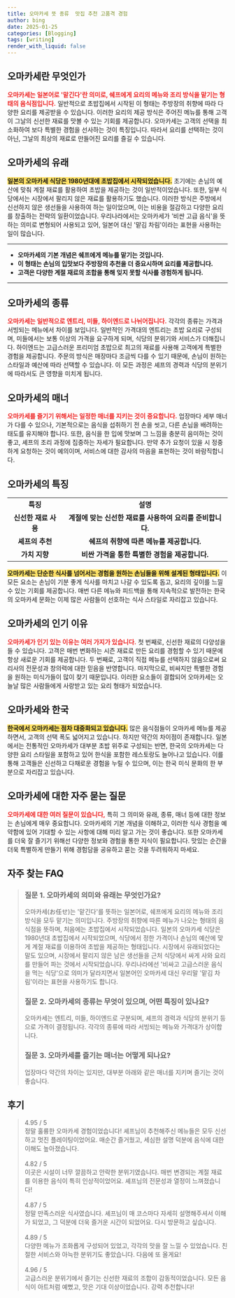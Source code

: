 ```yaml
---
title: 오마카세 뜻 종류  맛집 추천 고품격 경험
author: bing
date: 2025-01-25
categories: [Blogging]
tags: [writing]
render_with_liquid: false
---
```



<h2 id='오마카세란 무엇인가'>오마카세란 무엇인가</h2>

<p><b><span style="color: #ee2323;">오마카세는 일본어로 '맡긴다'란 의미로, 쉐프에게 요리의 메뉴와 조리 방식을 맡기는 형태의 음식점입니다.</span></b> 일반적으로 초밥집에서 시작된 이 형태는 주방장의 취향에 따라 다양한 요리를 제공받을 수 있습니다. 이러한 요리의 제공 방식은 주어진 메뉴를 통해 고객이 그날의 신선한 재료를 맛볼 수 있는 기회를 제공합니다. 오마카세는 고객의 선택을 최소화하여 보다 특별한 경험을 선사하는 것이 특징입니다. 따라서 요리를 선택하는 것이 아닌, 그날의 최상의 재료로 만들어진 요리를 즐길 수 있습니다.</p>

<h2 id='오마카세의 유래'>오마카세의 유래</h2>

<p><b><span style="background-color: #ffe066;">일본의 오마카세 식당은 1980년대에 초밥집에서 시작되었습니다.</span></b> 초기에는 손님의 예산에 맞춰 계절 재료를 활용하여 초밥을 제공하는 것이 일반적이었습니다. 또한, 일부 식당에서는 시장에서 팔리지 않은 재료를 활용하기도 했습니다. 이러한 방식은 주방에서 신선하지 않은 생선들을 사용하여 하는 일이었으며, 이는 비용을 절감하고 다양한 요리를 창출하는 전략의 일환이었습니다. 우리나라에서는 오마카세가 '비싼 고급 음식'을 뜻하는 의미로 변형되어 사용되고 있어, 일본어 대신 '맡김 차림'이라는 표현을 사용하는 일이 많습니다.</p>

<hr />

<ul>
    <li><b>오마카세의 기본 개념은 쉐프에게 메뉴를 맡기는 것입니다.</b></li>
    <li><b>이 형태는 손님의 입맛보다 주방장의 추천을 더 중요시하며 요리를 제공합니다.</b></li>
    <li><b>고객은 다양한 계절 재료의 조합을 통해 잊지 못할 식사를 경험하게 됩니다.</b></li>
</ul>

<hr />

<h2 id='오마카세의 종류'>오마카세의 종류</h2>

<p><b><span style="color: #ee2323;">오마카세는 일반적으로 엔트리, 미들, 하이엔드로 나뉘어집니다.</span></b> 각각의 종류는 가격과 서빙되는 메뉴에서 차이를 보입니다. 일반적인 가격대의 엔트리는 초밥 요리로 구성되며, 미들에서는 보통 이상의 가격을 요구하게 되며, 식당의 분위기와 서비스가 더해집니다. 하이엔드는 고급스러운 프리미엄 초밥으로 최고의 재료를 사용해 고객에게 특별한 경험을 제공합니다. 주문의 방식은 매장마다 조금씩 다를 수 있기 때문에, 손님이 원하는 스타일과 예산에 따라 선택할 수 있습니다. 이 모든 과정은 셰프의 경력과 식당의 분위기에 따라서도 큰 영향을 미치게 됩니다.</p>

<h2 id='오마카세의 매너'>오마카세의 매너</h2>

<p><b><span style="color: #ee2323;">오마카세를 즐기기 위해서는 일정한 매너를 지키는 것이 중요합니다.</span></b> 업장마다 세부 매너가 다를 수 있으나, 기본적으로는 음식을 섭취하기 전 손을 씻고, 다른 손님을 배려하는 태도를 유지해야 합니다. 또한, 음식을 한 입에 맛보며 그 느낌을 충분히 음미하는 것이 좋고, 셰프의 조리 과정에 집중하는 자세가 필요합니다. 만약 추가 요청이 있을 시 정중하게 요청하는 것이 예의이며, 서비스에 대한 감사의 마음을 표현하는 것이 바람직합니다.</p>

<h2 id='오마카세의 특징'>오마카세의 특징</h2>

<table>
    <tr>
        <td style="text-align: center; height: 17px;"><b>특징</b></td>
        <td style="text-align: center; height: 17px;"><b>설명</b></td>
    </tr>
    <tr>
        <td style="text-align: center; height: 17px;"><b>신선한 재료 사용</b></td>
        <td style="text-align: center; height: 17px;"><b>계절에 맞는 신선한 재료를 사용하여 요리를 준비합니다.</b></td>
    </tr>
    <tr>
        <td style="text-align: center; height: 17px;"><b>셰프의 추천</b></td>
        <td style="text-align: center; height: 17px;"><b>쉐프의 취향에 따른 메뉴를 제공합니다.</b></td>
    </tr>
    <tr>
        <td style="text-align: center; height: 17px;"><b>가치 지향</b></td>
        <td style="text-align: center; height: 17px;"><b>비싼 가격을 통한 특별한 경험을 제공합니다.</b></td>
    </tr>
</table>

<p><b><span style="background-color: #ffe066;">오마카세는 단순한 식사를 넘어서는 경험을 원하는 손님들을 위해 설계된 형태입니다.</span></b> 이 모든 요소는 손님이 기분 좋게 식사를 마치고 나갈 수 있도록 돕고, 요리의 깊이를 느낄 수 있는 기회를 제공합니다. 매번 다른 메뉴와 피드백을 통해 지속적으로 발전하는 한국의 오마카세 문화는 이제 많은 사람들이 선호하는 식사 스타일로 자리잡고 있습니다.</p>

<h2 id='오마카세의 인기 이유'>오마카세의 인기 이유</h2>

<p><b><span style="color: #ee2323;">오마카세가 인기 있는 이유는 여러 가지가 있습니다.</span></b> 첫 번째로, 신선한 재료의 다양성을 들 수 있습니다. 고객은 매번 변화하는 시즌 재료로 만든 요리를 경험할 수 있기 때문에 항상 새로운 기회를 제공합니다. 두 번째로, 고객이 직접 메뉴를 선택하지 않음으로써 요리사의 전문성과 창의력에 대한 믿음을 반영합니다. 마지막으로, 비싸지만 특별한 경험을 원하는 미식가들이 많이 찾기 때문입니다. 이러한 요소들이 결합되어 오마카세는 오늘날 많은 사람들에게 사랑받고 있는 요리 형태가 되었습니다.</p>

<h2 id='오마카세와 한국'>오마카세와 한국</h2>

<p><b><span style="background-color: #ffe066;">한국에서 오마카세는 점차 대중화되고 있습니다.</span></b> 많은 음식점들이 오마카세 메뉴를 제공하면서, 고객의 선택 폭도 넓어지고 있습니다. 하지만 약간의 차이점이 존재합니다. 일본에서는 전통적인 오마카세가 대부분 초밥 위주로 구성되는 반면, 한국의 오마카세는 다양한 요리 스타일을 포함하고 있어 한식을 포함한 레스토랑도 늘어나고 있습니다. 이를 통해 고객들은 신선하고 다채로운 경험을 누릴 수 있으며, 이는 한국 미식 문화의 한 부분으로 자리잡고 있습니다.</p>

<h2 id='오마카세에 대한 자주 묻는 질문'>오마카세에 대한 자주 묻는 질문</h2>

<p><b><span style="color: #ee2323;">오마카세에 대한 여러 질문이 있습니다,</span></b> 특히 그 의미와 유래, 종류, 매너 등에 대한 정보는 손님에게 매우 중요합니다. 오마카세의 기본 개념을 이해하고, 이러한 식사 경험을 예약함에 있어 기대할 수 있는 사항에 대해 미리 알고 가는 것이 좋습니다. 또한 오마카세를 더욱 잘 즐기기 위해선 다양한 정보와 경험을 통한 지식이 필요합니다. 맛있는 순간을 더욱 특별하게 만들기 위해 경험담을 공유하고 묻는 것을 두려워하지 마세요.</p>


<h2 id='자주_찾는_FAQ'>자주 찾는 FAQ</h2>
<div itemscope="" itemtype="https://schema.org/FAQPage"> 
<blockquote> 
<div itemscope="" itemprop="mainEntity" itemtype="https://schema.org/Question"> 
<h3 itemprop="name">질문 1. 오마카세의 의미와 유래는 무엇인가요?</h3> 
<div itemscope="" itemprop="acceptedAnswer" itemtype="https://schema.org/Answer"> 
<span itemprop="text"> 
<p>오마카세(お任せ)는 '맡긴다'를 뜻하는 일본어로, 쉐프에게 요리의 메뉴와 조리방식을 모두 맡기는 의미입니다. 주방장의 취향에 따른 메뉴가 나오는 형태의 음식점을 뜻하며, 처음에는 초밥집에서 시작되었습니다. 일본의 오마카세 식당은 1980년대 초밥집에서 시작되었으며, 식당에서 정한 가격이나 손님의 예산에 맞게 계절 재료를 이용하여 초밥을 제공하는 형태입니다. 시장에서 유래되었다는 말도 있으며, 시장에서 팔리지 않은 남은 생선들을 근처 식당에서 싸게 사와 요리를 만들어 파는 것에서 시작되었습니다. 우리나라에선 '비싸고 고급스러운 음식을 먹는 식당'으로 의미가 달라지면서 일본어인 오마카세 대신 우리말 '맡김 차림'이라는 표현을 사용하기도 합니다.</p> 
</span> 
</div> 
</div> 

<div itemscope="" itemprop="mainEntity" itemtype="https://schema.org/Question"> 
<h3 itemprop="name">질문 2. 오마카세의 종류는 무엇이 있으며, 어떤 특징이 있나요?</h3> 
<div itemscope="" itemprop="acceptedAnswer" itemtype="https://schema.org/Answer"> 
<span itemprop="text"> 
<p>오마카세는 엔트리, 미들, 하이엔드로 구분되며, 셰프의 경력과 식당의 분위기 등으로 가격이 결정됩니다. 각각의 종류에 따라 서빙되는 메뉴와 가격대가 상이합니다.</p> 
</span> 
</div> 
</div> 

<div itemscope="" itemprop="mainEntity" itemtype="https://schema.org/Question"> 
<h3 itemprop="name">질문 3. 오마카세를 즐기는 매너는 어떻게 되나요?</h3> 
<div itemscope="" itemprop="acceptedAnswer" itemtype="https://schema.org/Answer"> 
<span itemprop="text"> 
<p>업장마다 약간의 차이는 있지만, 대부분 아래와 같은 매너를 지키며 즐기는 것이 좋습니다.</p> 
</span> 
</div> 
</div> 
</blockquote> 
</div>
<h2 id='후기'>후기</h2>
<div itemscope itemtype="https://schema.org/Product">
  <blockquote>
  <div itemprop="review" itemscope itemtype="https://schema.org/Review">
      <div itemprop="reviewRating" itemscope itemtype="https://schema.org/Rating"> <span itemprop="ratingValue">4.95</span> / <span itemprop="bestRating">5</span> </div>
      <span itemprop="reviewBody">정말 훌륭한 오마카세 경험이었습니다! 셰프님이 추천해주신 메뉴들은 모두 신선하고 멋진 플레이팅이었어요. 매순간 즐거웠고, 세심한 설명 덕분에 음식에 대한 이해도 높아졌습니다.</span>
  </div>
  <br>
  <div itemprop="review" itemscope itemtype="https://schema.org/Review">
      <div itemprop="reviewRating" itemscope itemtype="https://schema.org/Rating"> <span itemprop="ratingValue">4.82</span> / <span itemprop="bestRating">5</span> </div>
      <span itemprop="reviewBody">이곳은 시설이 너무 깔끔하고 안락한 분위기였습니다. 매번 변경되는 계절 재료를 이용한 음식이 특히 인상적이었어요. 셰프님의 전문성과 열정이 느껴졌습니다!</span>
  </div>
  <br>
  <div itemprop="review" itemscope itemtype="https://schema.org/Review">
      <div itemprop="reviewRating" itemscope itemtype="https://schema.org/Rating"> <span itemprop="ratingValue">4.87</span> / <span itemprop="bestRating">5</span> </div>
      <span itemprop="reviewBody">정말 만족스러운 식사였습니다. 셰프님이 매 코스마다 자세히 설명해주셔서 이해가 되었고, 그 덕분에 더욱 즐거운 시간이 되었어요. 다시 방문하고 싶습니다.</span>
  </div>
  <br>
  <div itemprop="review" itemscope itemtype="https://schema.org/Review">
      <div itemprop="reviewRating" itemscope itemtype="https://schema.org/Rating"> <span itemprop="ratingValue">4.89</span> / <span itemprop="bestRating">5</span> </div>
      <span itemprop="reviewBody">다양한 메뉴가 조화롭게 구성되어 있었고, 각각의 맛을 잘 느낄 수 있었습니다. 친절한 서비스와 아늑한 분위기도 좋았습니다. 다음에 또 올게요!</span>
  </div>
  <br>
  <div itemprop="review" itemscope itemtype="https://schema.org/Review">
      <div itemprop="reviewRating" itemscope itemtype="https://schema.org/Rating"> <span itemprop="ratingValue">4.96</span> / <span itemprop="bestRating">5</span> </div>
      <span itemprop="reviewBody">고급스러운 분위기에서 즐기는 신선한 재료의 조합이 감동적이었습니다. 모든 음식이 아트처럼 예뻤고, 맛은 기대 이상이었습니다. 강력 추천합니다!</span>
  </div>
  </blockquote>
</div>
